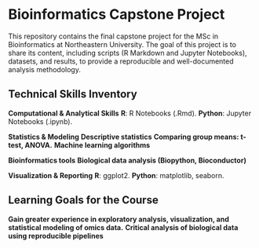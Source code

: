 # Bioinformatics Capstone Project

This repository contains the final capstone project for the MSc in Bioinformatics at Northeastern University. 
The goal of this project is to share its content, including scripts (R Markdown and Jupyter Notebooks), datasets, and results, to provide a reproducible and well-documented analysis methodology.

## Technical Skills Inventory

**Computational & Analytical Skills**
**R**: R Notebooks (.Rmd).
**Python**: Jupyter Notebooks (.ipynb).

**Statistics & Modeling**
**Descriptive statistics**
**Comparing group means: t-test, ANOVA.**
**Machine learning algorithms**

**Bioinformatics tools**
**Biological data analysis (Biopython, Bioconductor)**

**Visualization & Reporting**
**R**: ggplot2.
**Python**: matplotlib, seaborn.

## Learning Goals for the Course
**Gain greater experience in exploratory analysis, visualization, and statistical modeling of omics data.**
**Critical analysis of biological data using reproducible pipelines**
